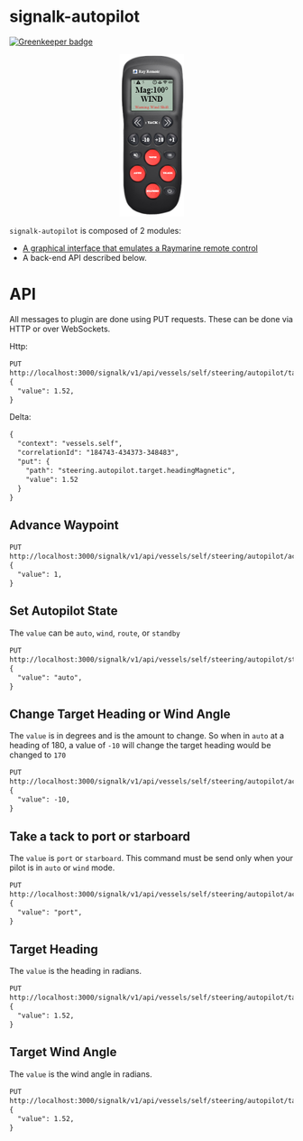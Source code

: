 # signalk-autopilot

[![Greenkeeper badge](https://badges.greenkeeper.io/sbender9/signalk-autopilot.svg)](https://greenkeeper.io/)

<p align="center"><img src="./small-rayremote.png"></p>

`signalk-autopilot` is composed of 2 modules: 
- [A graphical interface that emulates a Raymarine remote control](./GUI-help.md "GUI help")
- A back-end API described below.

# API

All messages to plugin are done using PUT requests. These can be done via HTTP or over WebSockets.

Http:

```
PUT http://localhost:3000/signalk/v1/api/vessels/self/steering/autopilot/target/headingMagnetic
{
  "value": 1.52,
}
```

Delta:

```
{
  "context": "vessels.self",
  "correlationId": "184743-434373-348483",
  "put": {
    "path": "steering.autopilot.target.headingMagnetic",
    "value": 1.52
  }
}
```


## Advance Waypoint
```
PUT http://localhost:3000/signalk/v1/api/vessels/self/steering/autopilot/actions/advanceWaypoint
{
  "value": 1,
}
```

## Set Autopilot State

The `value` can be `auto`, `wind`, `route`, or `standby`

```
PUT http://localhost:3000/signalk/v1/api/vessels/self/steering/autopilot/state
{
  "value": "auto",
}
```

## Change Target Heading or Wind Angle

The `value` is in degrees and is the amount to change. So when in `auto` at a heading of 180, a value of `-10` will change the target heading would be changed to `170`

```
PUT http://localhost:3000/signalk/v1/api/vessels/self/steering/autopilot/actions/adjustHeading
{
  "value": -10,
}
```

## Take a tack to port or starboard

The `value` is `port` or `starboard`. 
This command must be send only when your pilot is in `auto` or `wind` mode.

```
PUT http://localhost:3000/signalk/v1/api/vessels/self/steering/autopilot/actions/tack
{
  "value": "port",
}
```

## Target Heading

The `value` is the heading in radians.

```
PUT http://localhost:3000/signalk/v1/api/vessels/self/steering/autopilot/target/headingMagnetic
{
  "value": 1.52,
}
```

## Target Wind Angle

The `value` is the wind angle in radians.

```
PUT http://localhost:3000/signalk/v1/api/vessels/self/steering/autopilot/target/windAngleApparent
{
  "value": 1.52,
}
```


